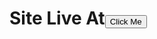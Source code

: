 
<h1>Site Live At<a href="https://developer-shamil.github.io/eCommerce-website/"><button> Click Me</button></a></h1>
